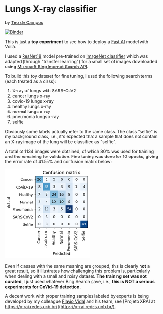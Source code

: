 # Lungs X-ray classifier
by [Teo de Campos](https://cic.unb.br/~teodecampos/)

[![Binder](https://mybinder.org/badge_logo.svg)](https://mybinder.org/v2/gh/teodecampos/lungs_xray/master?urlpath=%2Fvoila%2Frender%2FlungsXray_classifier.ipynb)


This is just a **toy experiment** to see how to deploy a [Fast.AI](https://www.fast.ai/) model with Voilà.

I used a [ResNet18](https://arxiv.org/abs/1512.03385) model pre-trained on [ImageNet classifier](http://www.image-net.org/) which was adapted (through "transfer learning") for a small set of images downloaded using [Microsoft Bing Internet Search API](https://azure.microsoft.com/en-us/services/cognitive-services/bing-web-search-api/). 

To build this toy dataset for fine tuning, I used the following search terms (each treated as a class):
1. X-ray of lungs with SARS-CoV2
1. cancer lungs x-ray
1. covid-19 lungs x-ray
1. healthy lungs x-ray
1. normal lungs x-ray
1. pneumonia lungs x-ray
1. selfie 

Obviously some labels actually refer to the same class. The class "selfie" is my background class, i.e., it's expected that a sample that does not contain an X-ray image of the lung will be classified as "selfie".

A total of 1134 images were obtained, of which 80% was used for training and the remaining for validation. Fine tuning was done for 10 epochs, giving the error rate of 41.55% and confusion matrix below:

![Confusion matrix](conf_matrix_ResNet18_224px.png)

Even if classes with the same meaning are grouped, this is clearly **not** a great result, so it illustrates how challenging this problem is, particularly when dealing with a small and noisy dataset. **The training set was not curated**, I just used whatever Bing Search gave, i.e., **this is NOT a serious experiments for CoVid-19 detection**. 

A decent work with proper training samples labeled by experts is being developed by my colleague [Flavio Vidal](https://cic.unb.br/~fbvidal/) and his team, see [Projeto XRAI at https://x-rai.redes.unb.br/](https://x-rai.redes.unb.br/).
